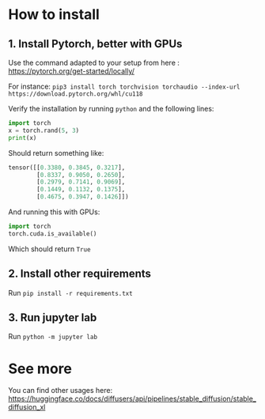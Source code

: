
# How to install

## 1. Install Pytorch, better with GPUs

Use the command adapted to your setup from here : https://pytorch.org/get-started/locally/

For instance:
`pip3 install torch torchvision torchaudio --index-url https://download.pytorch.org/whl/cu118`

Verify the installation by running `python` and the following lines:

```python
import torch
x = torch.rand(5, 3)
print(x)
```

Should return something like:
```python
tensor([[0.3380, 0.3845, 0.3217],
        [0.8337, 0.9050, 0.2650],
        [0.2979, 0.7141, 0.9069],
        [0.1449, 0.1132, 0.1375],
        [0.4675, 0.3947, 0.1426]])
```

And running this with GPUs:
```python
import torch
torch.cuda.is_available()
```

Which should return `True`

## 2. Install other requirements

Run `pip install -r requirements.txt`

## 3. Run jupyter lab

Run `python -m jupyter lab`

# See more

You can find other usages here:
https://huggingface.co/docs/diffusers/api/pipelines/stable_diffusion/stable_diffusion_xl